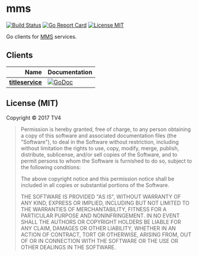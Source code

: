 # mms

[![Build Status](https://travis-ci.org/TV4/mms.svg?branch=master)](https://travis-ci.org/TV4/mms)
[![Go Report Card](https://goreportcard.com/badge/github.com/TV4/mms)](https://goreportcard.com/report/github.com/TV4/mms)
[![License MIT](https://img.shields.io/badge/license-MIT-lightgrey.svg?style=flat)](https://github.com/TV4/mms#license-mit)

Go clients for [MMS](http://mms.se/) services.

## Clients

Name                             | Documentation
-------------------------------: | :---------------------------------------------------------------
**[titleservice](titleservice)** | [![GoDoc](https://img.shields.io/badge/godoc-reference-blue.svg?style=flat)](https://godoc.org/github.com/TV4/mms/titleservice)

## License (MIT)

Copyright © 2017 TV4

> Permission is hereby granted, free of charge, to any person obtaining
> a copy of this software and associated documentation files (the "Software"),
> to deal in the Software without restriction, including without limitation
> the rights to use, copy, modify, merge, publish, distribute, sublicense,
> and/or sell copies of the Software, and to permit persons to whom the
> Software is furnished to do so, subject to the following conditions:
>
> The above copyright notice and this permission notice shall be included
> in all copies or substantial portions of the Software.
>
> THE SOFTWARE IS PROVIDED "AS IS", WITHOUT WARRANTY OF ANY KIND,
> EXPRESS OR IMPLIED, INCLUDING BUT NOT LIMITED TO THE WARRANTIES
> OF MERCHANTABILITY, FITNESS FOR A PARTICULAR PURPOSE AND NONINFRINGEMENT.
> IN NO EVENT SHALL THE AUTHORS OR COPYRIGHT HOLDERS BE LIABLE FOR ANY CLAIM,
> DAMAGES OR OTHER LIABILITY, WHETHER IN AN ACTION OF CONTRACT,
> TORT OR OTHERWISE, ARISING FROM, OUT OF OR IN CONNECTION WITH THE SOFTWARE
> OR THE USE OR OTHER DEALINGS IN THE SOFTWARE.
